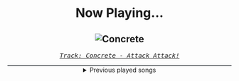 <div align="center"> 
<h1>Now Playing...</h1>

![Concrete](https://i.scdn.co/image/ab67616d00001e02e81a0c241a65de05660190eb)
--
_<samp><a href="https://open.spotify.com/track/2grLZw9UmUUwMoyZj9AAY7">Track: Concrete - Attack Attack!</a></samp>_

<div style="border: 1px #4B5054 solid"></div>
<details>
  <summary>
    Previous played songs
  </summary>
  <table>
    <thead>
      <tr>
        <th>
          Artist
        </th>
        <th>
          Song
        </th>
        <th>
          Link
        </th>
      </tr>
    </thead>
    <tbody>
      <tr><td>Attack Attack!</td><td>Concrete</td><td><a href="https://open.spotify.com/track/2grLZw9UmUUwMoyZj9AAY7">https://open.spotify.com/track/2grLZw9UmUUwMoyZj9AAY7</a></td></tr><tr><td>Attack Attack!</td><td>Concrete</td><td><a href="https://open.spotify.com/track/2grLZw9UmUUwMoyZj9AAY7">https://open.spotify.com/track/2grLZw9UmUUwMoyZj9AAY7</a></td></tr><tr><td>Attack Attack!</td><td>Concrete</td><td><a href="https://open.spotify.com/track/2grLZw9UmUUwMoyZj9AAY7">https://open.spotify.com/track/2grLZw9UmUUwMoyZj9AAY7</a></td></tr><tr><td>Attack Attack!</td><td>Concrete</td><td><a href="https://open.spotify.com/track/2grLZw9UmUUwMoyZj9AAY7">https://open.spotify.com/track/2grLZw9UmUUwMoyZj9AAY7</a></td></tr><tr><td>Attack Attack!</td><td>Concrete</td><td><a href="https://open.spotify.com/track/2grLZw9UmUUwMoyZj9AAY7">https://open.spotify.com/track/2grLZw9UmUUwMoyZj9AAY7</a></td></tr><tr><td>Attack Attack!</td><td>Concrete</td><td><a href="https://open.spotify.com/track/2grLZw9UmUUwMoyZj9AAY7">https://open.spotify.com/track/2grLZw9UmUUwMoyZj9AAY7</a></td></tr><tr><td>Attack Attack!</td><td>Concrete</td><td><a href="https://open.spotify.com/track/2grLZw9UmUUwMoyZj9AAY7">https://open.spotify.com/track/2grLZw9UmUUwMoyZj9AAY7</a></td></tr><tr><td>MORTAL REMINDER</td><td>STAND ASIDE</td><td><a href="https://open.spotify.com/track/5aocIZ7JTurNKE6S3shOOw">https://open.spotify.com/track/5aocIZ7JTurNKE6S3shOOw</a></td></tr><tr><td>Alpha Wolf</td><td>Sucks 2 Suck</td><td><a href="https://open.spotify.com/track/528zV1Ydi8TCkaAKntyRT5">https://open.spotify.com/track/528zV1Ydi8TCkaAKntyRT5</a></td></tr><tr><td>MORTAL REMINDER</td><td>SUFFER TO LOVE</td><td><a href="https://open.spotify.com/track/6pDoD7z49cyCCAh639yNgd">https://open.spotify.com/track/6pDoD7z49cyCCAh639yNgd</a></td></tr><tr><td>Siamese</td><td>Through My Head</td><td><a href="https://open.spotify.com/track/7ydzZp3LEAugJbxCaJBiYh">https://open.spotify.com/track/7ydzZp3LEAugJbxCaJBiYh</a></td></tr><tr><td>Kaleen</td><td>We Will Rave</td><td><a href="https://open.spotify.com/track/1QpWQMKfQ44QUN1dEg65T8">https://open.spotify.com/track/1QpWQMKfQ44QUN1dEg65T8</a></td></tr><tr><td>Bad Omens</td><td>ARTIFICIAL SUICIDE</td><td><a href="https://open.spotify.com/track/2Qv8xJzenocwXyGlMU5PaC">https://open.spotify.com/track/2Qv8xJzenocwXyGlMU5PaC</a></td></tr><tr><td>Attack Attack!</td><td>Concrete</td><td><a href="https://open.spotify.com/track/2grLZw9UmUUwMoyZj9AAY7">https://open.spotify.com/track/2grLZw9UmUUwMoyZj9AAY7</a></td></tr><tr><td>Attack Attack!</td><td>Concrete</td><td><a href="https://open.spotify.com/track/2grLZw9UmUUwMoyZj9AAY7">https://open.spotify.com/track/2grLZw9UmUUwMoyZj9AAY7</a></td></tr><tr><td>Attack Attack!</td><td>Concrete</td><td><a href="https://open.spotify.com/track/2grLZw9UmUUwMoyZj9AAY7">https://open.spotify.com/track/2grLZw9UmUUwMoyZj9AAY7</a></td></tr><tr><td>Attack Attack!</td><td>Concrete</td><td><a href="https://open.spotify.com/track/2grLZw9UmUUwMoyZj9AAY7">https://open.spotify.com/track/2grLZw9UmUUwMoyZj9AAY7</a></td></tr><tr><td>Attack Attack!</td><td>Concrete</td><td><a href="https://open.spotify.com/track/2grLZw9UmUUwMoyZj9AAY7">https://open.spotify.com/track/2grLZw9UmUUwMoyZj9AAY7</a></td></tr><tr><td>Attack Attack!</td><td>Concrete</td><td><a href="https://open.spotify.com/track/2grLZw9UmUUwMoyZj9AAY7">https://open.spotify.com/track/2grLZw9UmUUwMoyZj9AAY7</a></td></tr><tr><td>Attack Attack!</td><td>Concrete</td><td><a href="https://open.spotify.com/track/2grLZw9UmUUwMoyZj9AAY7">https://open.spotify.com/track/2grLZw9UmUUwMoyZj9AAY7</a></td></tr>
    </tbody>
  </table>
</details>

</div>
